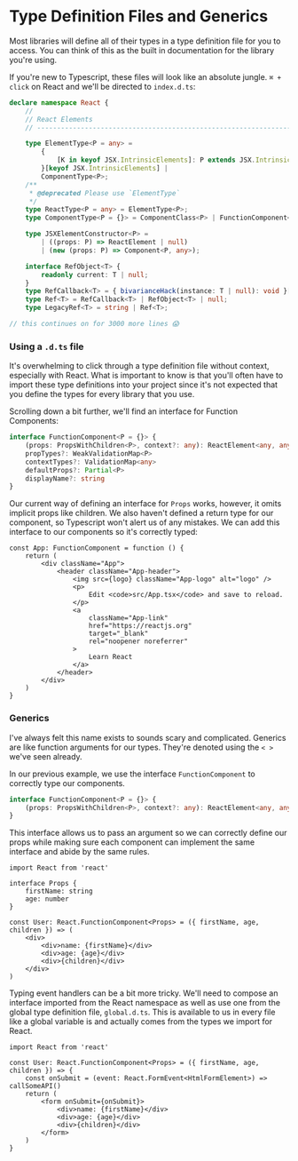 # Type Definition Files and Generics

Most libraries will define all of their types in a type definition file for you to access. You can think of this as the built in documentation for the library you're using.

If you're new to Typescript, these files will look like an absolute jungle. `⌘ + click` on React and we'll be directed to `index.d.ts`:

```ts
declare namespace React {
    //
    // React Elements
    // ----------------------------------------------------------------------

    type ElementType<P = any> =
        {
            [K in keyof JSX.IntrinsicElements]: P extends JSX.IntrinsicElements[K] ? K : never
        }[keyof JSX.IntrinsicElements] |
        ComponentType<P>;
    /**
     * @deprecated Please use `ElementType`
     */
    type ReactType<P = any> = ElementType<P>;
    type ComponentType<P = {}> = ComponentClass<P> | FunctionComponent<P>;

    type JSXElementConstructor<P> =
        | ((props: P) => ReactElement | null)
        | (new (props: P) => Component<P, any>);

    interface RefObject<T> {
        readonly current: T | null;
    }
    type RefCallback<T> = { bivarianceHack(instance: T | null): void }["bivarianceHack"];
    type Ref<T> = RefCallback<T> | RefObject<T> | null;
    type LegacyRef<T> = string | Ref<T>;

// this continues on for 3000 more lines 😱
```

### Using a `.d.ts` file

It's overwhelming to click through a type definition file without context, especially with React. What is important to know is that you'll often have to import these type definitions into your project since it's not expected that you define the types for every library that you use.

Scrolling down a bit further, we'll find an interface for Function Components:

```ts
interface FunctionComponent<P = {}> {
    (props: PropsWithChildren<P>, context?: any): ReactElement<any, any> | null
    propTypes?: WeakValidationMap<P>
    contextTypes?: ValidationMap<any>
    defaultProps?: Partial<P>
    displayName?: string
}
```

Our current way of defining an interface for `Props` works, however, it omits implicit props like children. We also haven't defined a return type for our component, so Typescript won't alert us of any mistakes. We can add this interface to our components so it's correctly typed:

```tsx
const App: FunctionComponent = function () {
    return (
        <div className="App">
            <header className="App-header">
                <img src={logo} className="App-logo" alt="logo" />
                <p>
                    Edit <code>src/App.tsx</code> and save to reload.
                </p>
                <a
                    className="App-link"
                    href="https://reactjs.org"
                    target="_blank"
                    rel="noopener noreferrer"
                >
                    Learn React
                </a>
            </header>
        </div>
    )
}
```

### Generics

I've always felt this name exists to sounds scary and complicated. Generics are like function arguments for our types. They're denoted using the `< >` we've seen already.

In our previous example, we use the interface `FunctionComponent` to correctly type our components.

```ts
interface FunctionComponent<P = {}> {
    (props: PropsWithChildren<P>, context?: any): ReactElement<any, any> | null
}
```

This interface allows us to pass an argument so we can correctly define our props while making sure each component can implement the same interface and abide by the same rules.

```tsx
import React from 'react'

interface Props {
    firstName: string
    age: number
}

const User: React.FunctionComponent<Props> = ({ firstName, age, children }) => (
    <div>
        <div>name: {firstName}</div>
        <div>age: {age}</div>
        <div>{children}</div>
    </div>
)
```

Typing event handlers can be a bit more tricky. We'll need to compose an interface imported from the React namespace as well as use one from the global type definition file, `global.d.ts`. This is available to us in every file like a global variable is and actually comes from the types we import for React.

```tsx
import React from 'react'

const User: React.FunctionComponent<Props> = ({ firstName, age, children }) => {
    const onSubmit = (event: React.FormEvent<HtmlFormElement>) => callSomeAPI()
    return (
        <form onSubmit={onSubmit}>
            <div>name: {firstName}</div>
            <div>age: {age}</div>
            <div>{children}</div>
        </form>
    )
}
```
